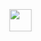 <img src="https://github.com/adamjamestorres/ML-Gas-Price-Predictor/blob/c59f7fdd9e020c9c565e6b735cfb303e5428a858/demo.gif" width="40" height="40" />


